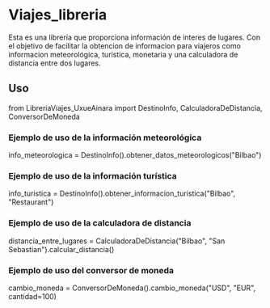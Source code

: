 # Viajes_libreria
Esta es una librería que proporciona información de interes de lugares. Con el objetivo de facilitar la obtencion de informacion para viajeros como informacion meteorológica, turística, monetaria y una calculadora de distancia entre dos lugares.

## Uso
from LibreriaViajes_UxueAinara import DestinoInfo, CalculadoraDeDistancia, ConversorDeMoneda

### Ejemplo de uso de la información meteorológica
info_meteorologica = DestinoInfo().obtener_datos_meteorologicos("Bilbao")

### Ejemplo de uso de la información turística
info_turistica = DestinoInfo().obtener_informacion_turistica("Bilbao", "Restaurant")

### Ejemplo de uso de la calculadora de distancia
distancia_entre_lugares = CalculadoraDeDistancia("Bilbao", "San Sebastian").calcular_distancia()

### Ejemplo de uso del conversor de moneda
cambio_moneda = ConversorDeMoneda().cambio_moneda("USD", "EUR", cantidad=100)
